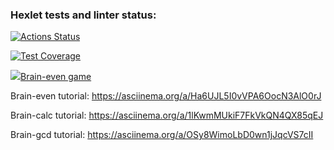 ### Hexlet tests and linter status:
[![Actions Status](https://github.com/zagarskih/frontend-project-44/workflows/hexlet-check/badge.svg)](https://github.com/zagarskih/frontend-project-44/actions)

[![Test Coverage](https://api.codeclimate.com/v1/badges/3ea895dd1061844c597c/test_coverage)](https://codeclimate.com/github/zagarskih/frontend-project-44/test_coverage)

<a href="https://asciinema.org/a/ivfhJwUZnYlVzC8bQiZvA2vDZ" target="_blank"><img src="https://asciinema.org/a/ivfhJwUZnYlVzC8bQiZvA2vDZ.svg" />Brain-even game</a>

Brain-even tutorial:
https://asciinema.org/a/Ha6UJL5I0vVPA6OocN3AlO0rJ

Brain-calc tutorial:
https://asciinema.org/a/1lKwmMUkiF7FkVkQN4QX85qEJ

Brain-gcd tutorial:
https://asciinema.org/a/OSy8WimoLbD0wn1jJqcVS7cII
